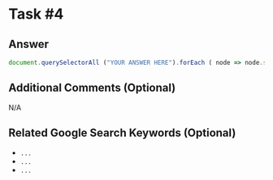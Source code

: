 # Task \#4

## Answer

```js
document.querySelectorAll ("YOUR ANSWER HERE").forEach ( node => node.style = "background: red" )
```

## Additional Comments (Optional)

N/A

## Related Google Search Keywords (Optional)

- `...`
- `...`
- `...`
